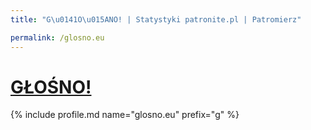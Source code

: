```yaml
---
title: "G\u0141O\u015ANO! | Statystyki patronite.pl | Patromierz"

permalink: /glosno.eu
---
```


# [GŁOŚNO!](https://patronite.pl/glosno.eu)

{% include profile.md name="glosno.eu" prefix="g" %}

